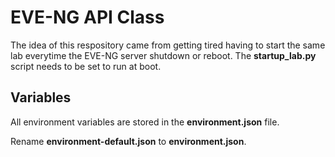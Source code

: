# EVE-NG API Class

The idea of this respository came from getting tired having to start the same lab everytime the EVE-NG server shutdown or reboot. The __startup_lab.py__ script needs to be set to run at boot.

## Variables

All environment variables are stored in the __environment.json__ file.

Rename __environment-default.json__ to __environment.json__.